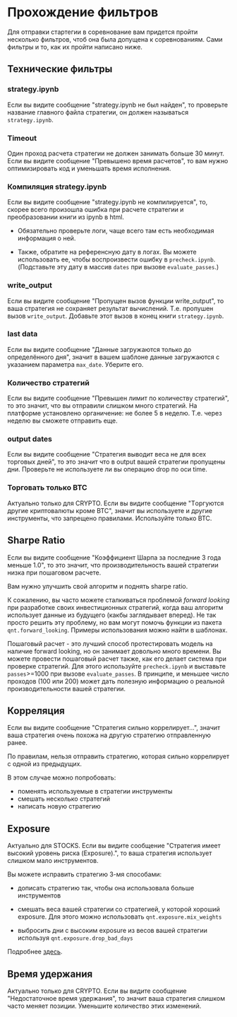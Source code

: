 # Прохождение фильтров

Для отправки стартегии в соревнование вам придется пройти несколько фильтров, 
чтоб она была допущена к соревнованиям. Сами фильтры и то, как их пройти написано ниже.

## Технические фильтры

### strategy.ipynb
Если вы видите сообщение "strategy.ipynb не был найден", то проверьте название главного файла стратегии, 
он должен называться `strategy.ipynb`.

### Timeout
Один проход расчета стратегии не должен занимать больше 30 минут.
Если вы видите сообщение "Превышено время расчетов", то вам нужно оптимизировать код и уменьшать время исполнения.

### Компиляция strategy.ipynb
Если вы видите сообщение "strategy.ipynb не компилируется", то, скорее всего произошла ошибка 
при расчете стратегии и преобразовании книги из ipynb в html. 

- Обязательно проверьте логи, чаще всего там есть необходимая информация о ней.

- Также, обратите на референсную дату в логах. Вы можете использовать ее, чтобы воспроизвести ошибку в `precheck.ipynb`.
(Подставьте эту дату в массив `dates` при вызове `evaluate_passes`.)

### write_output
Если вы видите сообщение "Пропущен вызов функции write_output", 
то ваша стратегия не сохраняет результат вычислений.
Т.е. пропушен вызов `write_output`. Добавьте этот вызов в конец книги `strategy.ipynb`.

### last data
Если вы видите сообщение "Данные загружаются только до определённого дня", 
значит в вашем шаблоне данные загружаются с указанием параметра `max_date`. 
Уберите его.

### Количество стратегий
Если вы видите сообщение "Превышен лимит по количеству стратегий", то это значит,
что вы отправили слишком много стратегий. 
На платформе установлено органичение: не более 5 в неделю.
Т.е. через неделю вы сможете отправить еще. 

### output dates
Если вы видите сообщение "Стратегия выводит веса не для всех торговых дней",
то это значит что в output вашей стратегии пропущены дни. 
Проверьте не используете ли вы операцию drop по оси time. 

### Торговать только BTC
Актуально только для CRYPTO. Если вы видите сообщение 
"Tоргуются другие криптовалюты кроме BTC", значит вы используете и другие
инструменты, что запрещено правилами. Используйте только BTC.

## Sharpe Ratio
Если вы видите сообщение "Коэффициент Шарпа за последние 3 года меньше 1.0",
то это значит, что производительность вашей стратегии низка при пошаговом расчете.

Вам нужно улучшить свой алгоритм и поднять sharpe ratio.

К сожалению, вы часто можете сталкиваться проблемой *forward looking* при разработке 
своих инвестиционных стратегий, когда ваш алгоритм использует данные из будущего 
(какбы заглядывает вперед). Не так просто решить эту проблему, но вам могут помочь 
функции из пакета `qnt.forward_looking`. Примеры использования можно найти в шаблонах.

Пошаговый расчет - это лучший способ протестировать модель на наличие forward looking,
но он занимает довольно много времени. Вы можете провести пошаговый расчет также, 
как его делает система при проверке стратегий. Для этого используйте `precheck.ipynb` и 
выставьте `passes`>=1000 при вызове `evaluate_passes`. В принципе, и меньшее число проходов
(100 или 200) может дать полезную информацию о реальной производительности вашей стратегии.

## Корреляция

Если вы видите сообщение "Стратегия сильно коррелирует...", значит ваша стратегия очень похожа
на другую стратегию отправленную ранее.

По правилам, нельзя отправить стратегию, которая сильно коррелирует с одной из предыдущих.

В этом случае можно попробовать:

- поменять используемые в стратегии инструменты
- смешать несколько стратегий
- написать новую стратегию 

## Exposure
Актуально для STOCKS. Если вы видите сообщение
 "Стратегия имеет высокий уровень риска (Exposure).",
 то ваша стратегия использует слишком мало инструментов.
 
Вы можете исправить стратегию 3-мя способами:

- дописать стратегию так, чтобы она использовала больше инструментов

- смешать веса вашей стратегии со стратегией, у которой хороший exposure.
Для этого можно использовать `qnt.exposure.mix_weights`

- выбросить дни с высоким exposure из весов вашей стратегии используя 
`qnt.exposure.drop_bad_days`

Подробнее [здесь](../available_functions/exposure.md).

## Время удержания
Актуально только для CRYPTO. Если вы видите сообщение "Hедостаточное время удержания", 
то значит ваша стратегия слишком часто меняет позиции. Уменьшите количество этих изменений.
